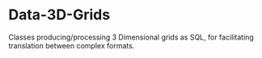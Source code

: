 # Data-3D-Grids
Classes producing/processing 3 Dimensional grids as SQL, for facilitating translation between complex formats. 
